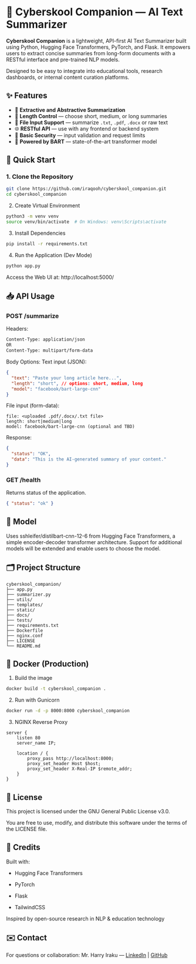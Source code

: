 # 🤖 Cyberskool Companion — AI Text Summarizer

**Cyberskool Companion** is a lightweight, API-first AI Text Summarizer built using Python, Hugging Face Transformers, PyTorch, and Flask. It empowers users to extract concise summaries from long-form documents with a RESTful interface and pre-trained NLP models.

Designed to be easy to integrate into educational tools, research dashboards, or internal content curation platforms.

## ✨ Features

- 📄 **Extractive and Abstractive Summarization**
- 📏 **Length Control** — choose short, medium, or long summaries
- 📁 **File Input Support** — summarize `.txt`, `.pdf`, `.docx` or raw text
- 🌐 **RESTful API** — use with any frontend or backend system
- 🔐 **Basic Security** — input validation and request limits
- 🧠 **Powered by BART** — state-of-the-art transformer model

## 🚀 Quick Start

### 1. Clone the Repository

```bash
git clone https://github.com/iraqooh/cyberskool_companion.git
cd cyberskool_companion
```

2. Create Virtual Environment

```bash
python3 -m venv venv
source venv/bin/activate  # On Windows: venv\Scripts\activate
```

3. Install Dependencies

```bash
pip install -r requirements.txt
```

4. Run the Application (Dev Mode)

```bash
python app.py
```

Access the Web UI at: http://localhost:5000/

## 📥 API Usage

### POST /summarize

Headers:
```bash
Content-Type: application/json 
OR 
Content-Type: multipart/form-data
```

Body Options:
Text input (JSON):
```json
{
  "text": "Paste your long article here...",
  "length": "short", // options: short, medium, long
  "model": "facebook/bart-large-cnn"
}
```

File input (form-data):
```vbnet
file: <uploaded .pdf/.docx/.txt file>
length: short|medium|long
model: facebook/bart-large-cnn (optional and TBD)
```

Response:
```json
{
  "status": "OK",
  "data": "This is the AI-generated summary of your content."
}
```

### GET /health

Returns status of the application.

```json
{ "status": "ok" }
```

## 🧠 Model

Uses sshleifer/distilbart-cnn-12-6 from Hugging Face Transformers, a simple encoder-decoder transformer architecture. Support for additional models will be extended and enable users to choose the model.

## 🗂️ Project Structure

```pgsql
cyberskool_companion/
├── app.py                  
├── summarizer.py    
├── utils/
├── templates/              
├── static/                 
├── docs/
├── tests/
├── requirements.txt
├── Dockerfile
├── nginx.conf
├── LICENSE
└── README.md
```

## 🐳 Docker (Production)

1. Build the image

```bash
docker build -t cyberskool_companion .
```

2. Run with Gunicorn

```bash
docker run -d -p 8000:8000 cyberskool_companion
```

3. NGINX Reverse Proxy

```ngnix
server {
    listen 80
    server_name IP;

    location / {
        proxy_pass http://localhost:8000;
        proxy_set_header Host $host;
        proxy_set_header X-Real-IP $remote_addr;
    }
}
```

## 📖 License

This project is licensed under the GNU General Public License v3.0.

You are free to use, modify, and distribute this software under the terms of the LICENSE file.

## 🙌 Credits

Built with:

- Hugging Face Transformers

- PyTorch

- Flask

- TailwindCSS

Inspired by open-source research in NLP & education technology

## ✉️ Contact

For questions or collaboration:
Mr. Harry Iraku — [LinkedIn](https://linkedin.com/iraqooh) | [GitHub](https://github.com/iraqooh/)
